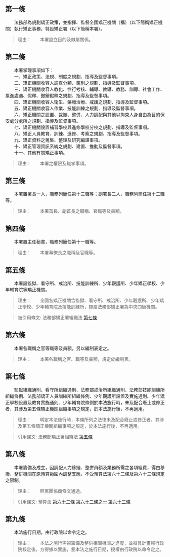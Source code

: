 第一條 
-------
　　法務部為規劃矯正政策，並指揮、監督全國矯正機關（構）（以下簡稱矯正機關）執行矯正事務，特設矯正署（以下簡稱本署）。  
> 理由：　　本署設立目的及隸屬關係。



第二條 
-------
　　本署掌理事項如下：  
　　一、矯正政策、法規、制度之規劃、指導及監督事項。  
　　二、矯正機關收容人調查分類、鑑別之規劃、指導及監督事項。  
　　三、矯正機關收容人教化、性行考核、輔導、教導、教務、訓導、社會工作、累進處遇、假釋、撤銷假釋之規劃、指導及監督事項。  
　　四、矯正機關收容人衛生、藥癮治療、戒護之規劃、指導及監督事項。  
　　五、矯正機關收容人作業、技能訓練之規劃、指導及監督事項。  
　　六、矯正機關之設置、裁撤、整併、人力調配與其他以拘束人身自由為目的保安處分處所之規劃、指導及監督事項。  
　　七、矯正機關設置補習學校與進修學校分校之規劃、指導及監督事項。  
　　八、矯正人員教育、訓練、進修、考察之規劃、指導及監督事項。  
　　九、矯正資料之蒐集、整理及研究編譯事項。  
　　十、矯正管理資訊系統之規劃、建置、推動及監督事項。  
　　十一、其他有關矯正事項。  
> 理由：　　本署之權限及職掌事項。



第三條 
-------
　　本署置署長一人，職務列簡任第十三職等；副署長二人，職務列簡任第十二職等。  
> 理由：　　本署首長、副首長之職稱、官職等及員額。



第四條 
-------
　　本署置主任秘書，職務列簡任第十一職等。  
> 理由：　　本署幕僚長之職稱及官職等。



第五條 
-------
　　本署設監獄、看守所、戒治所、技能訓練所、少年觀護所、少年矯正學校、少年輔育院等矯正機關。  
> 理由：　　全國各矯正機關含監獄、看守所、戒治所、少年觀護所、少年矯正學校、少年輔育院及技能訓練所，隸屬法務部矯正署為中央四級機關。

> 被引用條文: 法務部矯正署組織法 [第七條](../../人事其他/組織編制/法務部矯正署組織法.md#第七條-)



第六條 
-------
　　本署各職稱之官等職等及員額，另以編制表定之。  
> 理由：　　本署各職稱之官、職等及員額，規定於編制表。



第七條 
-------
　　監獄組織通則、看守所組織通則、法務部戒治所組織通則、法務部技能訓練所組織條例、法務部矯正人員訓練所組織條例、少年觀護所設置及實施通則、少年矯正學校設置及教育實施通則、少年輔育院條例於本法施行時，未及配合廢止或修正者，其涉及第五條矯正機關組織事項之規定，於本法施行後，不再適用。  
> 理由：　　明定本法施行時，本條所列之法律未及配合廢止或修正者，其涉及第五條矯正機關組織事項之規定，於本法施行後，不再適用。

> 引用條文: 法務部矯正署組織法 [第五條](../../人事其他/組織編制/法務部矯正署組織法.md#第五條-)



第八條 
-------
　　本署籌備及成立，因調配人力移撥、整併員額及業務所需之各項經費，得由移撥、整併機關在原預算範圍內調整支應，不受預算法第六十二條及第六十三條規定之限制。  
> 理由：　　照黨團協商條文通過。

> 引用條文: 預算法 [第六十二條](../../主計/預算/預算法.md#第六十二條-總預算內經費之禁止流用及例外) [第六十二條之一](../../主計/預算/預算法.md#第六十二條之一) [第六十三條](../../主計/預算/預算法.md#第六十三條-各機關之歲出分配預算)



第九條 
-------
　　本法施行日期，由行政院以命令定之。  
> 理由：　　本法之施行需視籌備及整併相關機關之進度，並擬具計畫報行政院核定後，方得據以實施，爰本法之施行日期，授權由行政院以命令定之。
